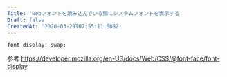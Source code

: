 ```yaml
---
Title: 'webフォントを読み込んでいる間にシステムフォントを表示する'
Draft: false
CreatedAt: '2020-03-29T07:55:11.608Z'
---
```


<!--more-->

`font-display: swap;`

参考 https://developer.mozilla.org/en-US/docs/Web/CSS/@font-face/font-display
